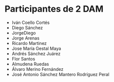 # Participantes de 2 DAM

- Iván Coello Cortés
- Diego Sánchez
- JorgeDiego
- Jorge Arenas
- Ricardo Martinez
- Jose María Gestal Maya
- Andrés Sánchez Juárez
- Flor Santos
- Almudena Ruedas
- Álvaro Merino Fernández
- José Antonio Sánchez Mantero Rodríguez Peral

